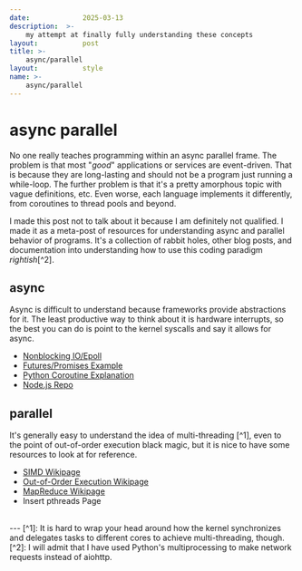 ```yaml
---
date:             2025-03-13
description:  >-
    my attempt at finally fully understanding these concepts
layout:           post
title: >-
    async/parallel
layout:           style
name: >-
    async/parallel
---
```



# async parallel

No one really teaches programming within an async parallel frame. The problem is that most "*good*" applications or services are event-driven. That is because they are long-lasting and should not be a program just running a while-loop. The further problem is that it's a pretty amorphous topic with vague definitions, etc. Even worse, each language implements it differently, from coroutines to thread pools and beyond.

I made this post not to talk about it because I am definitely not qualified. I made it as a meta-post of resources for understanding async and parallel behavior of programs. It's a collection of rabbit holes, other blog posts, and documentation into understanding how to use this coding paradigm *rightish*[^2].

## async

Async is difficult to understand because frameworks provide abstractions for it. The least productive way to think about it is hardware interrupts, so the best you can do is point to the kernel syscalls and say it allows for async.

- [Nonblocking IO/Epoll](https://eklitzke.org/blocking-io-nonblocking-io-and-epoll)
- [Futures/Promises Example](https://github.com/tsoding/c3fut)
- [Python Coroutine Explanation](https://snarky.ca/how-the-heck-does-async-await-work-in-python-3-5/)
- [Node.js Repo](https://github.com/nodejs/node/tree/main/src)

## parallel

It's generally easy to understand the idea of multi-threading [^1], even to the point of out-of-order execution black magic, but it is nice to have some resources to look at for reference.

- [SIMD Wikipage](https://en.wikipedia.org/wiki/Single_instruction,_multiple_data)
- [Out-of-Order Execution Wikipage](https://en.wikipedia.org/wiki/Out-of-order_execution)
- [MapReduce Wikipage](https://en.wikipedia.org/wiki/MapReduce)
- Insert pthreads Page

<br/>
---
[^1]: It is hard to wrap your head around how the kernel synchronizes and delegates tasks to different cores to achieve multi-threading, though.
[^2]: I will admit that I have used Python's multiprocessing to make network requests instead of aiohttp.
